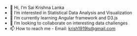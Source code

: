 - 👋 Hi, I’m Sai Krishna Lanka
- 👀 I’m interested in Statistical Data Analysis and Visualization
- 🌱 I’m currently learning Angular framework and D3.js
- 💞️ I’m looking to collaborate on interesting data challenges
- 📫 How to reach me - Email: krish1919ls@gmail.com

<!---
krish1919ls/krish1919ls is a ✨ special ✨ repository because its `README.md` (this file) appears on your GitHub profile.
You can click the Preview link to take a look at your changes.
--->
